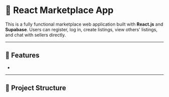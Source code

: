 # 🛒 React Marketplace App

This is a fully functional marketplace web application built with **React.js** and **Supabase**. Users can register, log in, create listings, view others' listings, and chat with sellers directly.

---

## 🚀 Features

- 

---

## 📁 Project Structure

